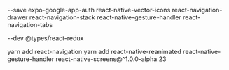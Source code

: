 --save
expo-google-app-auth
react-native-vector-icons
react-navigation-drawer
react-navigation-stack
react-native-gesture-handler
react-navigation-tabs

--dev
@types/react-redux

yarn add react-navigation
yarn add react-native-reanimated react-native-gesture-handler react-native-screens@^1.0.0-alpha.23

